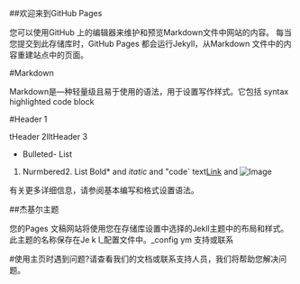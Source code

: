 
##欢迎来到GitHub Pages

您可以使用GitHub 上的编辑器来维护和预览Markdown文件中网站的内容。
每当您提交到此存储库时，GitHub Pages 都会运行Jekyll，从Markdown 文件中的内容重建站点中的页面。

#Markdown

Markdown是—种轻量级且易于使用的语法，用于设置写作样式。它包括
syntax highlighted code block

#Header 1

tHeader 2lltHeader 3
- Bulleted- List
1. Nurmbered2. List
Bold* and _itatic_ and "code` text[Link](url) and ![Image]( src)

有关更多详细信息，请参阅基本编写和格式设置语法。

##杰基尔主题

您的Pages 文稿网站将使用您在存储库设置中选择的Jekll主题中的布局和样式。此主题的名称保存在Je k l_配置文件中。_config ym
支持或联系

#使用主页时遇到问题?请查看我们的文档或联系支持人员，我们将帮助您解决问题。
